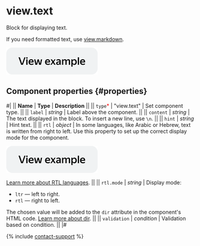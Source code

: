 # view.text

Block for displaying text.

If you need formatted text, use [view.markdown](view.markdown.md).

[![View example](../_images/buttons/view-example.svg)](https://ya.cc/t/P8-jUlYe4Nq7KC)

## Component properties {#properties}

#|
|| **Name** | **Type** | **Description** ||
|| `type`<span style="color: red">\*</span> | "view.text" | Set component type. ||
|| `label` | _string_ | Label above the component. ||
|| `content` | _string_ | The text displayed in the block. To insert a new line, use `\n`. ||
|| `hint` | _string_ | Hint text. ||
|| `rtl` | _object_ | In some languages, like Arabic or Hebrew, text is written from right to left. Use this property to set up the correct display mode for the component.

[![View example in the sandbox](../_images/buttons/view-example.svg)](https://ya.cc/t/tq6fCNm_3ttFBW)

[Learn more about RTL languages](https://www.w3.org/International/questions/qa-scripts). ||
|| `rtl.mode` | _string_ | Display mode:

- `ltr` — left to right.
- `rtl` — right to left.

The chosen value will be added to the `dir` attribute in the component's HTML code. [Learn more about dir](https://www.w3.org/International/questions/qa-html-dir). ||
|| `validation` | _condition_ | Validation based on condition. ||
|#

{% include [contact-support](../_includes/contact-support.md) %}
